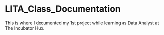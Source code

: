 # LITA_Class_Documentation
This is where I documented my 1st project while learning as Data Analyst at The Incubator Hub.
